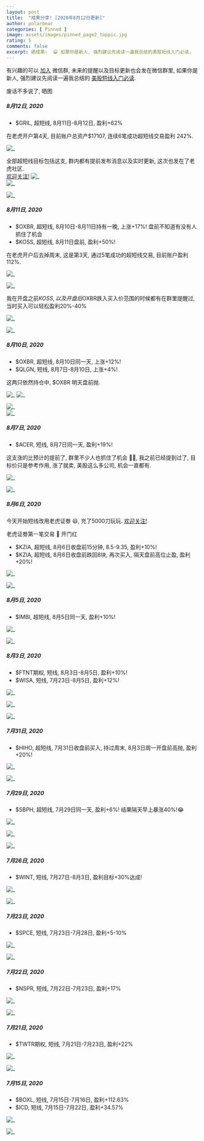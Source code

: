```yaml
---
layout: post
title:  "成果分享! [2020年8月12日更新]"
author: polarbear
categories: [ Pinned ]
image: assets/images/pinned_page2_toppic.jpg
rating: 5
comments: false
excerpt: 晒成果~  😀 如果你是新人, 强烈建议先阅读一遍我总结的美股短线入门必读.
---
```


有兴趣的可以 <a href="{{site.baseurl}}/contact">加入</a> 微信群, 未来的提醒以及目标更新也会发在微信群里, 如果你是新人, 强烈建议先阅读一遍我总结的 <a href="{{site.baseurl}}/pinned-page-4">美股短线入门必读</a>. 

废话不多说了, 晒图

##### 8月12日, 2020

- $GRIL, 超短线, 8月11日-8月12日, 盈利+62%

在老虎开户第4天, 目前账户总资产$17107, 连续6笔成功超短线交易盈利 242%.   

![_]({{site.baseurl}}/assets/images/IMG_0297.jpg)  

全部超短线目标包括这支, 群内都有提前发布消息以及实时更新, 这次也发在了老虎社区.    
<a href="{{site.baseurl}}/contact">欢迎关注!</a>
![_]({{site.baseurl}}/assets/images/IMG_2593.jpg)  
![_]({{site.baseurl}}/assets/images/IMG_2591.jpg)  

![_]({{site.baseurl}}/assets/images/IMG_2567.jpg)  

##### 8月11日, 2020
- $OXBR, 超短线, 8月10日-8月11日持有一晚, 上涨+17%! 盘前不知道有没有人抓住了机会
- $KOSS, 超短线, 8月11日盘前, 盈利+50%!

在老虎开户后去掉周末, 这是第3天, 通过5笔成功的超短线交易, 目前账户盈利 112%.   

![_]({{site.baseurl}}/assets/images/IMG_0295.jpg)      

![_]({{site.baseurl}}/assets/images/IMG_0294.jpg)

我在开盘之前$KOSS, 以及开盘后$OXBR跌入买入价范围的时候都有在群里提醒过, 当时买入可以轻松盈利20%-40% 

![_]({{site.baseurl}}/assets/images/IMG_2535.jpg)      

![_]({{site.baseurl}}/assets/images/IMG_2558.jpg)

##### 8月10日, 2020

- $OXBR, 超短线, 8月10日同一天, 上涨+12%!
- $QLGN, 短线, 8月7日-8月10日, 上涨+4%!

这两只依然持仓中, $OXBR 明天盘前抛.

![_]({{site.baseurl}}/assets/images/IMG_0282.JPG) 
![_]({{site.baseurl}}/assets/images/IMG_2497.jpg)

![_]({{site.baseurl}}/assets/images/IMG_2509.jpg)  
![_]({{site.baseurl}}/assets/images/IMG_2510.jpg)  


##### 8月7日, 2020

- $ACER, 短线, 8月7日同一天, 盈利+19%!

这支涨的比预计的提前了, 群里不少人也抓住了机会 👏👏, 我之前已经提到过了, 目标价只是参考作用, 涨了就卖, 美股这么多公司, 机会一直都有.


![_]({{site.baseurl}}/assets/images/IMG_0029.jpg)   

![_]({{site.baseurl}}/assets/images/IMG_2477.jpg)  

##### 8月6日, 2020
今天开始短线改用老虎证劵 😃, 充了5000刀玩玩. <a href="{{site.baseurl}}/contact">欢迎关注!</a>


老虎证劵第一笔交易 🤑 开门红
- $KZIA, 超短线, 8月6日收盘前15分钟, 8.5-9.35, 盈利+10%!
- $KZIA, 超短线, 8月6日收盘前跌回8块, 再次买入, 隔天盘前高位止盈, 盈利+20%!


![_]({{site.baseurl}}/assets/images/IMG_0028.jpg)    

![_]({{site.baseurl}}/assets/images/IMG_2463.jpg)  


##### 8月5日, 2020
- $IMBI, 超短线, 8月5日同一天, 盈利+10%! 

![_]({{site.baseurl}}/assets/images/IMG_2471.jpg)  
 
![_]({{site.baseurl}}/assets/images/IMG_2464.jpg)    

##### 8月3日, 2020

- $FTNT期权, 短线, 8月3日-8月5日, 盈利+10%! 
- $WISA, 短线, 7月23日-8月5日, 盈利+12%!

![_]({{site.baseurl}}/assets/images/IMG_2456.jpg)    

![_]({{site.baseurl}}/assets/images/IMG_2455.jpg)    

![_]({{site.baseurl}}/assets/images/IMG_2458.jpg)

##### 7月31日, 2020

- $HIHO, 超短线, 7月31日收盘前买入, 持过周末, 8月3日周一开盘前高抛, 盈利+20%! 

![_]({{site.baseurl}}/assets/images/IMG_2450.jpg)   

![_]({{site.baseurl}}/assets/images/IMG_2448.jpg)   

##### 7月29日, 2020

- $SBPH, 超短线, 7月29日同一天, 盈利+6%! 结果隔天早上暴涨40%!😂

![_]({{site.baseurl}}/assets/images/IMG_2447.jpg)   

![_]({{site.baseurl}}/assets/images/IMG_2446.jpg)   

![_]({{site.baseurl}}/assets/images/IMG_2445.jpg)   

##### 7月26日, 2020

- $WINT, 短线, 7月27日-8月3日, 盈利目标+30%达成!

![_]({{site.baseurl}}/assets/images/IMG_2444.jpg)   

![_]({{site.baseurl}}/assets/images/IMG_2443.jpg)   

##### 7月23日, 2020

- $SPCE, 短线, 7月23日-7月28日, 盈利+5-10%

![_]({{site.baseurl}}/assets/images/IMG_2441.jpg)   

![_]({{site.baseurl}}/assets/images/IMG_2442.jpg)    

##### 7月22日, 2020

- $NSPR, 短线, 7月22日-7月23日, 盈利+17%  

![_]({{site.baseurl}}/assets/images/IMG_2433.jpg)
    
![_]({{site.baseurl}}/assets/images/IMG_2432.jpg) 

##### 7月21日, 2020

- $TWTR期权, 短线, 7月21日-7月23日, 盈利+22%  

![_]({{site.baseurl}}/assets/images/IMG_2430.jpg)      

![_]({{site.baseurl}}/assets/images/IMG_2429.jpg) 



##### 7月15日, 2020
  
- $BOXL, 短线, 7月15日-7月16日, 盈利+112.63%     
- $ICD, 短线, 7月15日-7月22日, 盈利+34.57%     

![_]({{site.baseurl}}/assets/images/IMG_2428.jpg)     

![_]({{site.baseurl}}/assets/images/IMG_2427.jpg)

